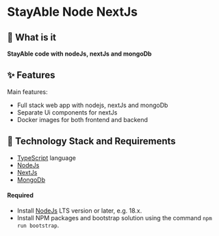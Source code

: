 # StayAble Node NextJs

[uri_binarydata]: https://binarydata.in/

## 🌟 What is it

**StayAble code with nodeJs, nextJs and mongoDb**

## ✨ Features

Main features:

-   Full stack web app with nodejs, nextJs and mongoDb
-   Separate Ui components for nextJs
-   Docker images for both frontend and backend

## 🧱 Technology Stack and Requirements

-   [TypeScript](https://www.typescriptlang.org) language
-   [NodeJs](https://nodejs.org)
-   [NextJs](https://nextjs.org/)
-   [MongoDb](https://www.mongodb.com/)

#### Required

-   Install [NodeJs](https://nodejs.org/en/download) LTS version or later, e.g. 18.x.
-   Install NPM packages and bootstrap solution using the command `npm run bootstrap`.
